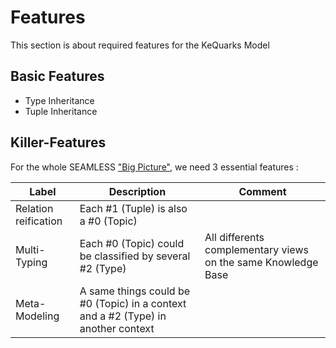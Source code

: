 Features
==

This section is about required features for the KeQuarks Model

Basic Features
-
* Type Inheritance
* Tuple Inheritance

Killer-Features
-
For the whole SEAMLESS <a href="https://github.com/iPlumb3r/BigPicture">"Big Picture"</a>, we need 3 essential features :

<table>
    <thead>
        <tr>
            <th>Label</th>
            <th>Description</th>
            <th>Comment</th>
        </tr>
    </thead>
    <tbody>
        <tr>
            <td>Relation reification</td>
            <td>Each #1 (Tuple) is also a #0 (Topic)</td>
            <td></td>
        </tr>
        <tr>
            <td>Multi-Typing</td>
            <td>Each #0 (Topic) could be classified by several #2 (Type)</td>
            <td>All differents complementary views on the same Knowledge Base</td>
        </tr>
        <tr>
            <td>Meta-Modeling</td>
            <td>A same things could be #0 (Topic) in a context and a #2 (Type) in another context</td>
            <td></td>
        </tr>
    </tbody>
</table>
